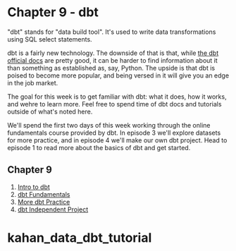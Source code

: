 <!-- dbt overview -->
<!-- week overview
https://courses.getdbt.com/collections -->


# Chapter 9 - dbt

"dbt" stands for "data build tool". It's used to write data transformations using SQL select statements. 

dbt is a fairly new technology. The downside of that is that, while [the dbt official docs](https://docs.getdbt.com/docs/introduction) are pretty good, it can be harder to find information about it than something as established as, say, Python. The upside is that dbt is poised to become more popular, and being versed in it will give you an edge in the job market.

The goal for this week is to get familiar with dbt: what it does, how it works, and wehre to learn more. Feel free to spend time of dbt docs and tutorials outside of what's noted here.

We'll spend the first two days of this week working through the online fundamentals course provided by dbt. In episode 3 we'll explore datasets for more practice, and in episode 4 we'll make our own dbt project. Head to episode 1 to read more about the basics of dbt and get started.


## Chapter 9
1. [Intro to dbt](ep1/)
1. [dbt Fundamentals](ep2/)
1. [More dbt Practice](ep3/)
1. [dbt Independent Project](ep4/)
# kahan_data_dbt_tutorial

